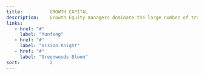 ```yaml
---
title:          GROWTH CAPITAL
description:    Growth Equity managers dominate the large number of traditional and emerging funds in China capitalizing on the broad economic expansion yesterday and today.
links:
   - href: "#"
     label: "Yunfeng"
   - href: "#"
     label: "Vision Knight"
   - href: "#"
     label: "Greenwoods Bloom"
sort:           2
---
```

